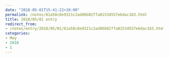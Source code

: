 ```yaml
---
date: "2018-05-01T15:41:22+10:00"
permalink: /notes/61a58c8e9321c2ad86b02ffa81534557e6dac163.html
title: 2018/05/01 entry
redirect_from:
- /notes/entry/2018/05/01/61a58c8e9321c2ad86b02ffa81534557e6dac163.html
categories:
- May
- 2018
- 1
---
```

